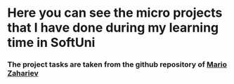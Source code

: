 # Here you can see the micro projects that I have done during my learning time in SoftUni
### The project tasks are taken from the github repository of [Mario Zahariev](https://github.com/zahariev-webbersof/python-fundamentals-01-2024)
